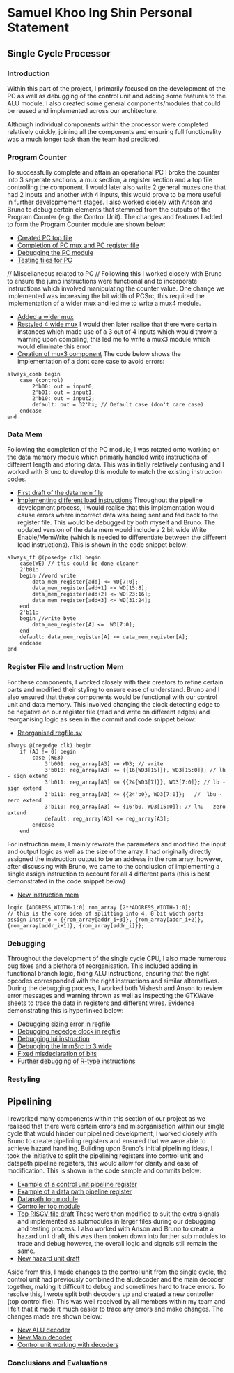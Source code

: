 # Samuel Khoo Ing Shin Personal Statement 

## Single Cycle Processor

### Introduction
Within this part of the project, I primarily focused on the development of the PC as well as debugging of the control unit and adding some features to the ALU module. I also created some general components/modules that could be reused and implemented across our architecture.

Although individual components within the processor were completed relatively quickly, joining all the components and ensuring full functionality was a much longer task than the team had predicted. 

### Program Counter
To successfully complete and attain an operational PC I broke the counter into 3 seperate sections, a mux section, a register section and a top file controlling the component. I would later also write 2 general muxes one that had 2 inputs and another with 4 inputs, this would prove to be more useful in further developmement stages. I also worked closely with Anson and Bruno to debug certain elements that stemmed from the outputs of the Program Counter (e.g. the Control Unit). 
The changes and features I added to form the Program Counter module are shown below:
- [Created PC top file](https://github.com/chinjyanson/Reduced_RISC-V-Team1/commit/680b3133db627e28b6332913bc3934294a990023)
- [Completion of PC mux and PC register file](https://github.com/chinjyanson/Reduced_RISC-V-Team1/commit/dfefd5fbc303c96fe067b5b86232d1488d5fb6aa)
- [Debugging the PC module](https://github.com/chinjyanson/Reduced_RISC-V-Team1/commit/bf0a24d7fd1cc6c92495adb22617d6088012e06e)
- [Testing files for PC](https://github.com/chinjyanson/Reduced_RISC-V-Team1/commit/63e483c91df0967193e24b5b6fc0154ee0763f18)

// Miscellaneous related to PC //
Following this I worked closely with Bruno to ensure the jump instructions were functional and to incorporate instructions which involved manipulating the counter value. One change we implemented was increasing the bit width of PCSrc, this required the implementation of a wider mux and led me to write a mux4 module. 
- [Added a wider mux](https://github.com/vishesh32/RISC-V-Team1/commit/e4f736baa8a2161ccc964539c5579da8ea125249)
- [Restyled 4 wide mux](https://github.com/vishesh32/RISC-V-Team1/commit/a3e41d75a6b363352552fe89601aed3e12cb286c)
I would then later realise that there were certain instances which made use of a 3 out of 4 inputs which would throw a warning upon compiling, this led me to write a mux3 module which would eliminate this error. 
- [Creation of mux3 component](https://github.com/vishesh32/RISC-V-Team1/commit/99e79496ac7c7b38bb8392587c055d3ff82930e8)
The code below shows the implementation of a dont care case to avoid errors:
```
always_comb begin
    case (control)
        2'b00: out = input0;
        2'b01: out = input1;
        2'b10: out = input2;
        default: out = 32'hx; // Default case (don't care case)
    endcase
end
```

### Data Mem
Following the completion of the PC module, I was rotated onto working on the data memory module which primarly handled write instructions of different length and storing data. This was initially relatively confusing and I worked with Bruno to develop this module to match the existing instruction codes. 
- [First draft of the datamem file](https://github.com/vishesh32/RISC-V-Team1/commit/58a03747ecc7961354f11ed2454cb3b9907342db)
- [Implementing different load instructions](https://github.com/vishesh32/RISC-V-Team1/commit/c389c01ad1b840522539c9a7e5a7b442de2bff70)
Throughout the pipeline development process, I would realise that this implementation would cause errors where incorrect data was being sent and fed back to the register file. This would be debugged by both myself and Bruno. The updated version of the data mem would include a 2 bit wide Write Enable/MemWrite (which is needed to differentiate between the different load instructions). This is shown in the code snippet below:
```
always_ff @(posedge clk) begin
    case(WE) // this could be done cleaner
    2'b01: 
    begin //word write
        data_mem_register[add] <= WD[7:0];
        data_mem_register[add+1] <= WD[15:8];
        data_mem_register[add+2] <= WD[23:16];
        data_mem_register[add+3] <= WD[31:24];
    end
    2'b11:
    begin //write byte
        data_mem_register[A] <=  WD[7:0];
    end
    default: data_mem_register[A] <= data_mem_register[A];
    endcase
end
```

### Register File and Instruction Mem
For these components, I worked closely with their creators to refine certain parts and modified their styling to ensure ease of understand. Bruno and I also ensured that these components would be functional with our control unit and data memory. This involved changing the clock detecting edge to be negative on our register file (read and write on different edges) and reorganising logic as seen in the commit and code snippet below:
- [Reorganised regfile.sv](https://github.com/vishesh32/RISC-V-Team1/commit/0eff28f042d5ece8a8a160522d1007df79a89b40)
```
always @(negedge clk) begin
    if (A3 != 0) begin
        case (WE3)
            3'b001: reg_array[A3] <= WD3; // write
            3'b010: reg_array[A3] <= {{16{WD3[15]}}, WD3[15:0]}; // lh - sign extend
            3'b011: reg_array[A3] <= {{24{WD3[7]}}, WD3[7:0]}; // lb - sign extend
            3'b111: reg_array[A3] <= {{24'b0}, WD3[7:0]};   //  lbu - zero extend
            3'b110: reg_array[A3] <= {16'b0, WD3[15:0]}; // lhu - zero extend
            default: reg_array[A3] <= reg_array[A3];
        endcase
    end
```

For instruction mem, I mainly rewrote the parameters and modified the input and output logic as well as the size of the array. I had originally directly assigned the instruction output to be an address in the rom array, however, after discussing with Bruno, we came to the conclusion of implementing a single assign instruction to account for all 4 different parts (this is best demonstrated in the code snippet below)
- [New instruction mem](https://github.com/vishesh32/RISC-V-Team1/commit/e31e78940a98fd20bc7fe8a1b3df8d07b401541e)
```
logic [ADDRESS_WIDTH-1:0] rom_array [2**ADDRESS_WIDTH-1:0];
// this is the core idea of splitting into 4, 8 bit width parts
assign Instr_o = {{rom_array[addr_i+3]}, {rom_array[addr_i+2]}, {rom_array[addr_i+1]}, {rom_array[addr_i]}};
```

### Debugging
Throughout the development of the single cycle CPU, I also made numerous bug fixes and a plethora of reorganisation. This included adding in functional branch logic, fixing ALU instructions, ensuring that the right opcodes corresponded with the right instructions and similar alternatives. During the debugging process, I worked both Vishesh and Anson to review error messages and warning thrown as well as inspecting the GTKWave sheets to trace the data in registers and different wires. Evidence demonstrating this is hyperlinked below:
- [Debugging sizing error in regfile](https://github.com/vishesh32/RISC-V-Team1/commit/5ff7372e4a08abd6bcdda4dd846755f4b275f957)
- [Debugging negedge clock in regfile](https://github.com/vishesh32/RISC-V-Team1/commit/ad2adb8537f4c680262bcc5aa0e0e75868ada94b)
- [Debugging lui instruction](https://github.com/vishesh32/RISC-V-Team1/commit/9a23e9b43b975b82262243949680b0667e7a6d99)
- [Debugging the ImmSrc to 3 wide](https://github.com/vishesh32/RISC-V-Team1/commit/e4497dfd35dd1d1710fb21b7332aa8ea9c254514)
- [Fixed misdeclaration of bits](https://github.com/vishesh32/RISC-V-Team1/commit/1731b61a9ade405087ab320799c796d4e8933eef)
- [Further debugging of R-type instructions](https://github.com/vishesh32/RISC-V-Team1/commit/8cfc5f7b21506f4a5561cdc0dcf4e22912592ebb)


### Restyling

## Pipelining
I reworked many components within this section of our project as we realised that there were certain errors and misorganisation within our single cycle that would hinder our pipelined development, I worked closely with Bruno to create pipelining registers and ensured that we were able to achieve hazard handling. Building upon Bruno's initial pipelining ideas, I took the initiative to split the pipelining registers into control unit and datapath pipeline registers, this would allow for clarity and ease of modification. This is shown in the code sample and commits below:
- [Example of a control unit pipeline register]()
- [Example of a data path pipeline register]()
- [Datapath top module]()
- [Controller top module](https://github.com/vishesh32/RISC-V-Team1/commit/bead218ee0735f435d95a3c69ae8dc6be4eb9044)
- [Top RISCV file draft](https://github.com/vishesh32/RISC-V-Team1/commit/bd0264c0bc639c614dfc2eb1adbea6710c489caf)
These were then modified to suit the extra signals and implemented as submodules in larger files during our debugging and testing process. I also worked with Anson and Bruno to create a hazard unit draft, this was then broken down into further sub modules to trace and debug however, the overall logic and signals still remain the same. 
- [New hazard unit draft](https://github.com/vishesh32/RISC-V-Team1/commit/1887fae085c100c83dc7e0fd9ec2c8d7ff8e5062)


Aside from this, I made changes to the control unit from the single cycle, the control unit had previously combined the aludecoder and the main decoder together, making it difficult to debug and sometimes hard to trace errors. To resolve this, I wrote split both decoders up and created a new controller (top control file). This was well received by all members within my team and I felt that it made it much easier to trace any errors and make changes. The changes made are shown below:
- [New ALU decoder]()
- [New Main decoder]()
- [Control unit working with decoders]()


### Conclusions and Evaluations
